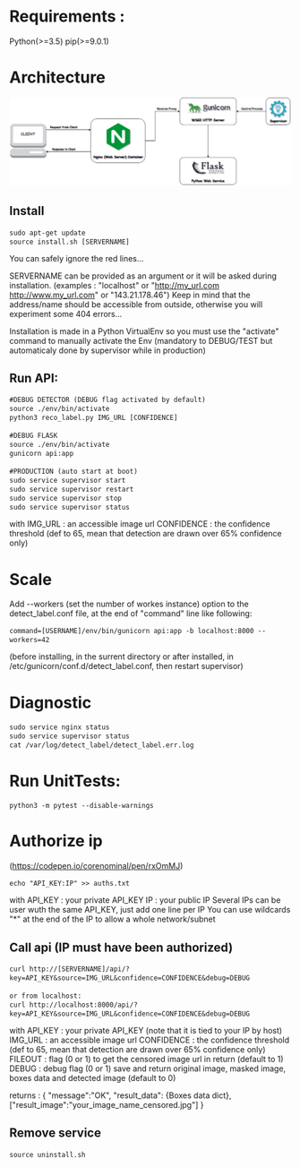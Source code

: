 # Requirements : 
Python(>=3.5) 
pip(>=9.0.1)

# Architecture
![](arch.png)

## Install
```
sudo apt-get update
source install.sh [SERVERNAME]
```
You can safely ignore the red lines...

SERVERNAME can be provided as an argument or it will be asked during installation.
(examples : "localhost" or "http://my_url.com http://www.my_url.com" or "143.21.178.46")
Keep in mind that the address/name should be accessible from outside, otherwise you will experiment some 404 errors...

Installation is made in a Python VirtualEnv so you must use the "activate" command to manually activate the Env 
(mandatory to DEBUG/TEST but automaticaly done by supervisor while in production)

## Run API:
```
#DEBUG DETECTOR (DEBUG flag activated by default)
source ./env/bin/activate
python3 reco_label.py IMG_URL [CONFIDENCE]

#DEBUG FLASK
source ./env/bin/activate
gunicorn api:app

#PRODUCTION (auto start at boot)
sudo service supervisor start
sudo service supervisor restart
sudo service supervisor stop
sudo service supervisor status
```
with 	IMG_URL		: an accessible image url
	CONFIDENCE 	: the confidence threshold (def to 65, mean that detection are drawn over 65% confidence only)

# Scale
Add --workers (set the number of workes instance) option to the detect_label.conf file, at the end of "command" line like following:
```
command=[USERNAME]/env/bin/gunicorn api:app -b localhost:8000 --workers=42
```
(before installing, in the surrent directory or after installed, in /etc/gunicorn/conf.d/detect_label.conf, then restart supervisor)

# Diagnostic
```
sudo service nginx status
sudo service supervisor status
cat /var/log/detect_label/detect_label.err.log
```

# Run UnitTests:
```
python3 -m pytest --disable-warnings
```

# Authorize ip
(https://codepen.io/corenominal/pen/rxOmMJ)
```
echo "API_KEY:IP" >> auths.txt
```
with 	API_KEY 	: your private API_KEY
	IP		: your public IP
Several IPs can be user wuth the same API_KEY, just add one line per IP
You can use wildcards "*" at the end of the IP to allow a whole network/subnet


## Call api (IP must have been authorized)
```
curl http://[SERVERNAME]/api/?key=API_KEY&source=IMG_URL&confidence=CONFIDENCE&debug=DEBUG

or from localhost:
curl http://localhost:8000/api/?key=API_KEY&source=IMG_URL&confidence=CONFIDENCE&debug=DEBUG
```
with 	API_KEY 	: your private API_KEY (note that it is tied to your IP by host)
	IMG_URL		: an accessible image url
	CONFIDENCE 	: the confidence threshold (def to 65, mean that detection are drawn over 65% confidence only)
	FILEOUT		: flag (0 or 1) to get the censored image url in return (default to 1)
	DEBUG		: debug flag (0 or 1) save and return original image, masked image, boxes data and detected image (default to 0)

returns : {	"message":"OK",
		"result_data": {Boxes data dict},
		["result_image":"your_image_name_censored.jpg"] }

## Remove service
```
source uninstall.sh
```
